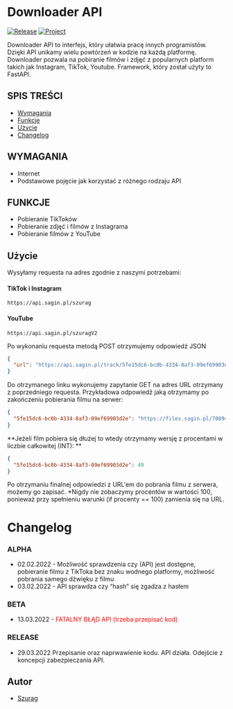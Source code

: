 # Downloader API
[![Release](https://img.shields.io/github/v/release/sagin-pl/downloader-api)](https://github.com/sagin-pl/Downloader-API/releases)
[![Project](https://img.shields.io/badge/project-SAGIN--PL-green)](https://github.com/sagin-pl)

Downloader API to interfejs, który ułatwia pracę innych programistów. Dzięki API unikamy wielu powtórzeń w kodzie na każdą platformę. Downloader pozwala na pobiranie filmów i zdjęć z popularnych platform takich jak Instagram, TikTok, Youtube. Framework, który został użyty to FastAPI.

## SPIS TREŚCI
- [Wymagania](#wymagania)
- [Funkcje](#funkcje)
- [Użycie](#użycie)
- [Changelog](#changelog)


## WYMAGANIA
- Internet
- Podstawowe pojęcie jak korzystać z różnego rodzaju API

## FUNKCJE
- Pobieranie TikToków
- Pobieranie zdjęć i filmów z Instagrama
- Pobieranie filmów z YouTube

## Użycie

Wysyłamy requesta na adres zgodnie z naszymi potrzebami:

#### TikTok i Instagram 
```https://api.sagin.pl/szurag```

#### YouTube
```https://api.sagin.pl/szuragV2```

Po wykonaniu requesta metodą POST otrzymujemy odpowiedź JSON
```json
{
  "url": "https://api.sagin.pl/track/5fe15dc6-bc0b-4334-8af3-09ef69903d2e"
}
```

Do otrzymanego linku wykonujemy zapytanie GET na adres URL otrzymany z poprzedniego requesta.
Przykładowa odpowiedź jaką otrzymamy po zakończeniu pobierania filmu na serwer:

```json
{
  "5fe15dc6-bc0b-4334-8af3-09ef69903d2e": "https://files.sagin.pl/7089476830431841538.mp4",
}
```

**Jeżeli film pobiera się dłużej to wtedy otrzymamy wersję z procentami w liczbie całkowitej (INT): **
```json
{
  "5fe15dc6-bc0b-4334-8af3-09ef69903d2e": 40
}
```
Po otrzymaniu finalnej odpowiedzi z URL'em do pobrania filmu z serwera, możemy go zapisać.
\*Nigdy nie zobaczymy procentów w wartości 100, ponieważ przy spełnieniu warunki (if procenty == 100) zamienia się na URL.



# Changelog


### ALPHA
- 02.02.2022 - Możliwość sprawdzenia czy (API) jest dostępne, pobieranie filmu z TikToka bez znaku wodnego platformy, możliwość pobrania samego dźwięku z filmu
- 03.02.2022 - API sprawdza czy “hash” się zgadza z hasłem

### BETA
- 13.03.2022 - <span style="color:red">FATALNY BŁĄD API (trzeba przepisać kod)</span>


### RELEASE
- 29.03.2022 Przepisanie oraz naprwawienie kodu. API działa. Odejście z koncepcji zabezpieczania API.

## Autor
- [Szurag](https://github.com/thebartle)
